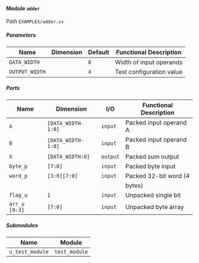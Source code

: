 #### Module `adder`

Path `EXAMPLES/adder.sv`

##### Parameters
                                                                           
| Name              | Dimension   | Default  | Functional Description     |
|-------------------|-------------|----------|----------------------------|
| `DATA_WIDTH`      |             | `8`      | Width of input operands    |
| `OUTPUT_WIDTH`    |             | `4`      | Test configuration value   |
                                                                           
##### Ports
                                                                           
| Name          | Dimension          | I/O      | Functional Description  |
|---------------|--------------------|----------|-------------------------|
| `A`           | `[DATA_WIDTH-1:0]` | `input`  | Packed input operand A  |
| `B`           | `[DATA_WIDTH-1:0]` | `input`  | Packed input operand B  |
| `X`           | `[DATA_WIDTH:0]`   | `output` | Packed sum output       |
| `byte_p`      | `[7:0]`            | `input`  | Packed byte input       |
| `word_p`      | `[3:0][7:0]`       | `input`  | Packed 32-bit word (4   |
|               |                    |          | bytes)                  |
| `flag_u`      | `1`                | `input`  | Unpacked single bit     |
| `arr_u [0:3]` | `[7:0]`            | `input`  | Unpacked byte array     |
                                                                           
##### Submodules
                                                                           
| Name                                  | Module                          |
|---------------------------------------|---------------------------------|
| `u_test_module`                       | `test_module`                   |
                                                                           
